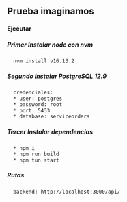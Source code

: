 ## Prueba imaginamos

#### Ejecutar
##### Primer Instalar node con nvm
      nvm install v16.13.2
##### Segundo Instalar PostgreSQL 12.9
      credenciales:
      * user: postgres
      * password: root
      * port: 5433
      * database: serviceorders
##### Tercer Instalar dependencias
      * npm i
      * npm run build
      * npm tun start

##### Rutas
      backend: http://localhost:3000/api/
